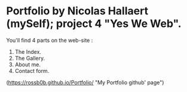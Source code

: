 # Portfolio by Nicolas Hallaert (mySelf); project 4 "Yes We Web".

You'll find 4 parts on the web-site :
1. The Index.
2. The Gallery.
3. About me.
4. Contact form.

(https://rossb0b.github.io/Portfolio/ "My Portfolio github' page")

